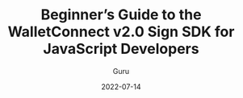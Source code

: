 ---
title: "Beginner’s Guide to the WalletConnect v2.0 Sign SDK for JavaScript Developers"
description: "WalletConnect Sign is a remote protocol designed for secure peer-to-peer communication between dapps"
date: "2022-07-14"
author: "Guru"
tags: ["Web3","Technical","Privacy"]
coverImage: "https://miro.medium.com/v2/resize:fit:1400/format:webp/1*pH_IPZfx9SSI2NfaCypTVw.png"
link: "https://medium.com/@hackyguru/beginners-guide-to-the-walletconnect-v2-0-sign-sdk-for-javascript-developers-107f9eebb29b"
---